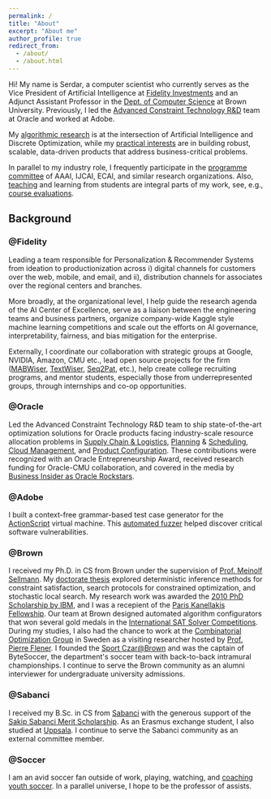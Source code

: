 ```yaml
---
permalink: /
title: "About"
excerpt: "About me"
author_profile: true
redirect_from: 
  - /about/
  - /about.html
---
```


Hi! My name is Serdar, a computer scientist who currently serves as the Vice President of Artificial Intelligence at [Fidelity Investments](https://www.fidelitylabs.com/) and an Adjunct Assistant Professor in the [Dept. of Computer Science](http://cs.brown.edu/) at Brown University. Previously, I led the [Advanced Constraint Technology R&D](https://www.oracle.com/artificial-intelligence/) team at Oracle and worked at Adobe.

My [algorithmic research](https://skadio.github.io/publications/) is at the intersection of Artificial Intelligence and Discrete Optimization, while my [practical interests](https://skadio.github.io/software/) are in building robust, scalable, data-driven products that address business-critical problems. 

In parallel to my industry role, I frequently participate in the [programme committee](https://skadio.github.io/service/) of AAAI, IJCAI, ECAI, and similar research organizations. Also, [teaching](https://skadio.github.io/teaching/) and learning from students are integral parts of my work, see, e.g., [course evaluations](https://github.com/skadio/skadio.github.io/blob/master/files/Student_Evaluations.pdf). 

## Background

### @Fidelity

Leading a team responsible for Personalization & Recommender Systems from ideation to productionization across i) digital channels for customers over the web, mobile, and email, and ii), distribution channels for associates over the regional centers and branches. 

More broadly, at the organizational level, I help guide the research agenda of the AI Center of Excellence, serve as a liaison between the engineering teams and business partners, organize company-wide Kaggle style machine learning competitions and scale out the efforts on AI governance, interpretability, fairness, and bias mitigation for the enterprise. 

Externally, I coordinate our collaboration with strategic groups at Google, NVIDIA, Amazon, CMU etc., lead open source projects for the firm ([MABWiser](https://github.com/fidelity/mabwiser), [TextWiser](https://github.com/fidelity/textwiser), [Seq2Pat](https://github.com/fidelity/seq2pat), etc.), help create college recruiting programs, and mentor students, especially those from underrepresented groups, through internships and co-op opportunities.

### @Oracle

Led the Advanced Constraint Technology R&D team to ship state-of-the-art optimization solutions for Oracle products facing industry-scale resource allocation problems in [Supply Chain & Logistics](https://www.oracle.com/scm/), [Planning](https://www.oracle.com/erp/) & [Scheduling](https://www.oracle.com/human-capital-management/), [Cloud Management](https://www.oracle.com/java/coherence/), and [Product Configuration](https://www.oracle.com/cx/). These contributions were recognized with an Oracle Entrepreneurship Award, received research funding for Oracle-CMU collaboration, and covered in the media by [Business Insider as Oracle Rockstars](https://www.businessinsider.com/oracle-rock-star-engineers-2016-3?op=0#serdar-kadioglu-turning-theory-into-products-21).

### @Adobe

I built a context-free grammar-based test case generator for the [ActionScript](https://en.wikipedia.org/wiki/ActionScript) virtual machine. This [automated fuzzer](https://en.wikipedia.org/wiki/Fuzzing) helped discover critical software vulnerabilities. 

### @Brown

I received my Ph.D. in CS from Brown under the supervision of [Prof. Meinolf Sellmann](https://en.wikipedia.org/wiki/Meinolf_Sellmann). My [doctorate thesis](http://cs.brown.edu/research/pubs/theses/phd/2012/kadioglu.pdf) explored deterministic inference methods for constraint satisfaction, search protocols for constrained optimization, and stochastic local search. My research work was awarded the [2010 PhD Scholarship by IBM](http://www.research.ibm.com/university/awards/phdfellowship.shtml), and I was a recepient of the [Paris Kanellakis Fellowship](https://en.wikipedia.org/wiki/Paris_Kanellakis). Our team at Brown designed automated algorithm configurators that won several gold medals in the [International SAT Solver Competitions](http://www.satcompetition.org/). During my studies, I also had the chance to work at the [Combinatorial Optimization Group](http://www.it.uu.se/research/group/astra) in Sweden as a visiting researcher hosted by [Prof. Pierre Flener](http://user.it.uu.se/~pierref/). I founded the [Sport Czar@Brown](http://cs.brown.edu/degrees/misc/jobs/jobs.html#sport) and was the captain of ByteSoccer, the department's soccer team with back-to-back intramural championships. I continue to serve the Brown community as an alumni interviewer for undergraduate university admissions. 

### @Sabanci

I received my B.Sc. in CS from [Sabanci](https://cs.sabanciuniv.edu/) with the generous support of the [Sakip Sabanci Merit Scholarship](https://www.sabanciuniv.edu/en/scholarship-opportunities-offered-during-education-period). As an Erasmus exchange student, I also studied at [Uppsala](https://www.it.uu.se/research/computing_science). I continue to serve the Sabanci community as an external committee member. 

### @Soccer

I am an avid soccer fan outside of work, playing, watching, and [coaching youth soccer](https://www.sportsmanager.us/readingyouthsoccer.htm). In a parallel universe, I hope to be the professor of assists. 